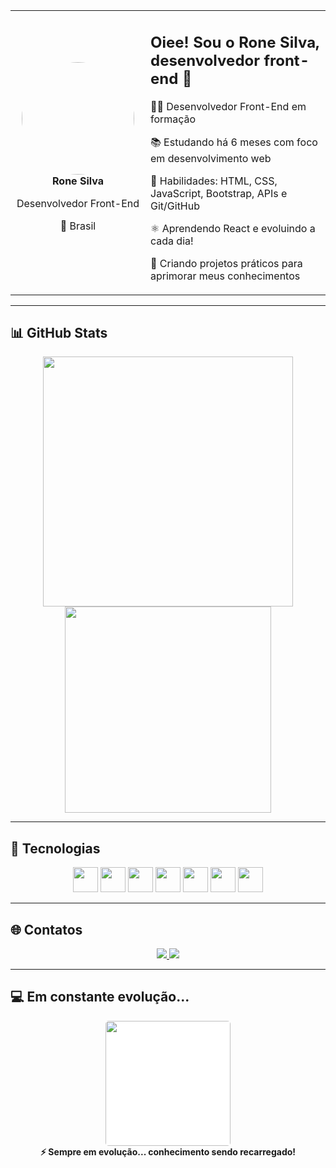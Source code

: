<table>
  <tr>
    <td width="200px" align="center">
      <img src="https://github.com/RoneT9.png" width="180px" style="border-radius: 50%;" />
      <br />
      <strong>Rone Silva</strong>
      <p>Desenvolvedor Front-End</p>
      <p>📍 Brasil</p>
    </td>
    <td>
      <h2>Oiee! Sou o Rone Silva, desenvolvedor front-end 👋</h2>
      <p>👨‍💻 Desenvolvedor Front-End em formação</p>
      <p>📚 Estudando há 6 meses com foco em desenvolvimento web</p>
      <p>🚀 Habilidades: HTML, CSS, JavaScript, Bootstrap, APIs e Git/GitHub</p>
      <p>⚛️ Aprendendo React e evoluindo a cada dia!</p>
      <p>🔧 Criando projetos práticos para aprimorar meus conhecimentos</p>
    </td>
  </tr>
</table>

---

## 📊 GitHub Stats

<p align="center">
  <img src="https://github-readme-stats.vercel.app/api?username=RoneT9&show_icons=true&theme=radical" width="400"/>
  <img src="https://github-readme-stats.vercel.app/api/top-langs/?username=RoneT9&layout=compact&theme=radical" width="330"/>
</p>

---

## 🚀 Tecnologias

<p align="center">
  <img src="https://cdn.jsdelivr.net/gh/devicons/devicon/icons/html5/html5-original.svg" width="40"/>
  <img src="https://cdn.jsdelivr.net/gh/devicons/devicon/icons/css3/css3-original.svg" width="40"/>
  <img src="https://cdn.jsdelivr.net/gh/devicons/devicon/icons/javascript/javascript-original.svg" width="40"/>
  <img src="https://cdn.jsdelivr.net/gh/devicons/devicon/icons/bootstrap/bootstrap-original.svg" width="40"/>
  <img src="https://cdn.jsdelivr.net/gh/devicons/devicon/icons/react/react-original.svg" width="40"/>
  <img src="https://cdn.jsdelivr.net/gh/devicons/devicon/icons/git/git-original.svg" width="40"/>
  <img src="https://cdn.jsdelivr.net/gh/devicons/devicon/icons/github/github-original.svg" width="40"/>
</p>

---

## 🌐 Contatos

<p align="center">
  <a href="https://www.linkedin.com/in/rone-silva-b67584316/">
    <img src="https://img.shields.io/badge/LinkedIn-0077B5?style=for-the-badge&logo=linkedin&logoColor=white" />
  </a>
  <a href="mailto:ronesilva50ads@gmail.com">
    <img src="https://img.shields.io/badge/Gmail-D14836?style=for-the-badge&logo=gmail&logoColor=white" />
  </a>
</p>

---

## 💻 Em constante evolução...

<p align="center">
  <img src="https://media.giphy.com/media/xTk9ZvMnbIiIew7IpW/giphy.gif" width="200" style="border-radius: 5px; background-color: white;" />
  <br />
  <strong>⚡ Sempre em evolução... conhecimento sendo recarregado!</strong>
</p>

